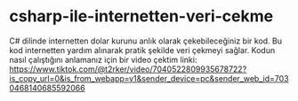 # csharp-ile-internetten-veri-cekme
C# dilinde internetten dolar kurunu anlık olarak çekebileceğiniz bir kod.
Bu kod internetten yardım alınarak pratik şekilde veri çekmeyi sağlar.
Kodun nasıl çalıştığını anlamanız için bir video çektim linki: https://www.tiktok.com/@t2rker/video/7040522809935678722?is_copy_url=0&is_from_webapp=v1&sender_device=pc&sender_web_id=7030468140685592066
